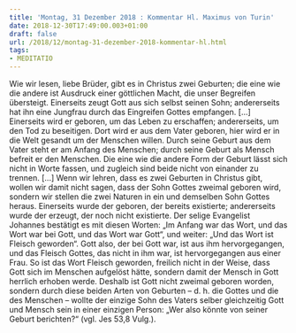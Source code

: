 ```yaml
---
title: 'Montag, 31 Dezember 2018 : Kommentar Hl. Maximus von Turin'
date: 2018-12-30T17:49:00.003+01:00
draft: false
url: /2018/12/montag-31-dezember-2018-kommentar-hl.html
tags: 
- MEDITATIO
---
```


Wie wir lesen, liebe Brüder, gibt es in Christus zwei Geburten; die eine wie die andere ist Ausdruck einer göttlichen Macht, die unser Begreifen übersteigt. Einerseits zeugt Gott aus sich selbst seinen Sohn; andererseits hat ihn eine Jungfrau durch das Eingreifen Gottes empfangen. \[...\] Einerseits wird er geboren, um das Leben zu erschaffen; andererseits, um den Tod zu beseitigen. Dort wird er aus dem Vater geboren, hier wird er in die Welt gesandt um der Menschen willen. Durch seine Geburt aus dem Vater steht er am Anfang des Menschen; durch seine Geburt als Mensch befreit er den Menschen. Die eine wie die andere Form der Geburt lässt sich nicht in Worte fassen, und zugleich sind beide nicht von einander zu trennen. \[...\] Wenn wir lehren, dass es zwei Geburten in Christus gibt, wollen wir damit nicht sagen, dass der Sohn Gottes zweimal geboren wird, sondern wir stellen die zwei Naturen in ein und demselben Sohn Gottes heraus. Einerseits wurde der geboren, der bereits existierte; andererseits wurde der erzeugt, der noch nicht existierte. Der selige Evangelist Johannes bestätigt es mit diesen Worten: „Im Anfang war das Wort, und das Wort war bei Gott, und das Wort war Gott“, und weiter: „Und das Wort ist Fleisch geworden“. Gott also, der bei Gott war, ist aus ihm hervorgegangen, und das Fleisch Gottes, das nicht in ihm war, ist hervorgegangen aus einer Frau. So ist das Wort Fleisch geworden, freilich nicht in der Weise, dass Gott sich im Menschen aufgelöst hätte, sondern damit der Mensch in Gott herrlich erhoben werde. Deshalb ist Gott nicht zweimal geboren worden, sondern durch diese beiden Arten von Geburten – d. h. die Gottes und die des Menschen – wollte der einzige Sohn des Vaters selber gleichzeitig Gott und Mensch sein in einer einzigen Person: „Wer also könnte von seiner Geburt berichten?“ (vgl. Jes 53,8 Vulg.).